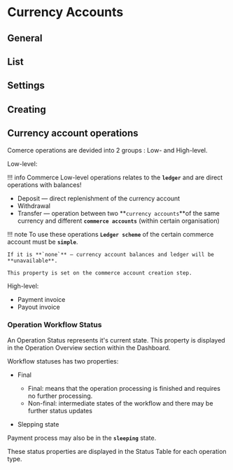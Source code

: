 # Currency Accounts

## General

## List

## Settings

## Creating

## Currency account operations

Comerce operations are devided into 2 groups : Low- and High-level.

Low-level:

!!! info 
    Commerce Low-level operations relates to the **`ledger`** and  are direct operations with balances!

- Deposit — direct replenishment of the currency account
- Withdrawal
- Transfer — operation between two **`currency accounts`**of the same currency and different **`commerce accounts`** (within certain organisation)

!!! note
    To use these operations **`Ledger scheme`** of the certain commerce account must be **`simple`**. 
    
    If it is **`none`** — currency account balances and ledger will be **unavailable**.

    This property is set on the commerce account creation step. 

High-level:

- Payment invoice
- Payout invoice

### Operation Workflow Status

An Operation Status represents it's current state. This property is displayed in the Operation Overview section within the Dashboard. 

Workflow statuses has two  properties: 

- Final
    - Final: means that the operation processing is finished and requires no further processing.
    - Non-final: intermediate states of the workflow and there may be further status updates

- Slepping state

Payment process may also be in the **`sleeping`** state.

These status properties are displayed in the Status Table for each operation type.